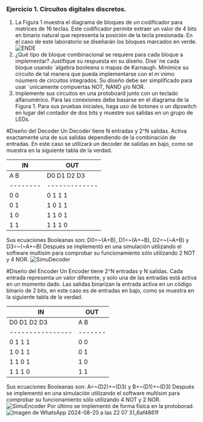### Ejercicio 1. Circuitos digitales discretos.
1. La Figura 1 muestra el diagrama de bloques de un codificador para matrices de 16 teclas.
Este codificador permite extraer un valor de 4 bits en binario natural que representa la
posición de la tecla presionada. En el caso de este laboratorio se diseñarán los bloques
marcados en verde.
![ENDE](https://github.com/user-attachments/assets/a6565e04-d4ea-4d8c-91ac-0d0152d6a226)
2. ¿Qué tipo de bloque combinacional se requiere para cada bloque a implementar? Justifique su respuesta en su diseño. Dise˜ne cada bloque usando ´algebra booleana o mapas de
Karnaugh. Minimice su circuito de tal manera que pueda implementarse con el m´ınimo
núumero de circuitos integrados. Su diseño debe ser simplificado para usar ´unicamente
compuertas NOT, NAND y/o NOR.
3. Implemente sus circuitos en una protoboard junto con un teclado alfanumérico. Para las
conexiones debe basarse en el diagrama de la Figura 1. Para sus pruebas iniciales, haga uso
de botones o un dipswitch en lugar del contador de dos bits y muestre sus salidas en un
grupo de LEDs.

#Diseño del Decoder 
Un Decoder tiene N entradas y 2^N salidas. Activa exactamente una de sus salidas dependiendo de la combinación de entradas. En este caso se utilizará un decoder de salidas en bajo, como se muestra en la siguiente tabla de la verdad.

|    IN  |     OUT     |
|--------|-------------|
|  A  B  |  D0 D1 D2 D3|
|--------|-------------|
|  0  0  |  0   1   1   1 |
|  0  1  |  1   0   1   1 |
|  1  0  |  1   1   0   1 |
|  1  1  |  1   1   1   0 |

Sus ecuaciones Booleanas son: D0=~(A+B), D1=~(A+~B), D2=~(~A+B) y D3=~(~A+~B)
Después se implementó en una simulación utilizando el software multisim para comprobar su funcionamiento sólo utilizando 2 NOT y 4 NOR.
![SimuDecoder](https://github.com/user-attachments/assets/bf29fe63-b5bb-4bd6-bacc-782df1aff0a3)

#Diseño del Encoder 
Un Encoder tiene 2^N entradas y N salidas. Cada entrada representa un valor diferente, y solo una de las entradas está activa en un momento dado. Las salidas binarizan la entrada activa en un código binario de 2 bits, en este caso es de entradas en bajo, como se muestra en la siguiente tabla de la verdad.

|       IN       |  OUT  |
|----------------|-------|
|  D0 D1 D2 D3   |  A  B |
|----------------|-------|
|  0   1   1   1 | 0  0  |
|  1   0   1   1 | 0  1  |
|  1   1   0   1 | 1  0  |
|  1   1   1   0 | 1  1  |

Sus ecuaciones Booleanas son: A=~(D2)+~(D3) y B=~(D1)+~(D3)
Después se implementó en una simulación utilizando el software multisim para comprobar su funcionamiento sólo utilizando 4 NOT y 2 NOR.
![SimuEncoder](https://github.com/user-attachments/assets/049ed2cd-472d-4c33-b8bd-d7643270bc88)
Por último se implementó de forma física en la protoborad.
![Imagen de WhatsApp 2024-08-20 a las 22 07 31_6af4861f](https://github.com/user-attachments/assets/f75d93d9-85ef-46e0-9484-c10100ed86fc)

